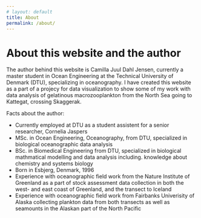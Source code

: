 ```yaml
---
# layout: default
title: About
permalink: /about/
---
```

# **About this website and the author**

The author behind this website is Camilla Juul Dahl Jensen, currently a master student in Ocean Engineering at the Technical University of Denmark (DTU), specializing in oceanography. I have created this website as a part of a projecy for data visualization to show some of my work with data analysis of gelatinous macrozooplankton from the North Sea going to Kattegat, crossing Skaggerak. 

Facts about the author: 
* Currently employed at DTU as a student assistent for a senior researcher, Cornelia Jaspers
* MSc. in Ocean Engineering, Oceanography, from DTU, specialized in  biological oceanographic data analysis 
* BSc. in Biomedical Engineering from DTU, specialized in biological mathmatical modelling and data analysis including. knowledge about chemistry and systems biology
* Born in Esbjerg, Denmark, 1996
* Experience with oceanographic field work from the Nature Institute of Greenland as a part of stock assessment data collection in both the west- and east coast of Greenland, and the transect to Iceland
* Experience with oceanographic field work from Fairbanks Univerisity of Alaska collecting plankton data from both transects as well as seamounts in the Alaskan part of the North Pacific 


<!-- This is the base Jekyll theme. You can find out more info about customizing your Jekyll theme, as well as basic Jekyll usage documentation at [jekyllrb.com](https://jekyllrb.com/) -->

<!-- You can find the source code for Minima at GitHub:
[jekyll][jekyll-organization] /
[minima](https://github.com/jekyll/minima)

You can find the source code for Jekyll at GitHub:
[jekyll][jekyll-organization] /
[jekyll](https://github.com/jekyll/jekyll)


[jekyll-organization]: https://github.com/jekyll* -->
